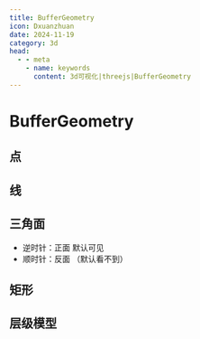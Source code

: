 ```yaml
---
title: BufferGeometry
icon: Dxuanzhuan
date: 2024-11-19
category: 3d
head:
  - - meta
    - name: keywords
      content: 3d可视化|threejs|BufferGeometry
---
```


# BufferGeometry

## 点

<BufferGeometryPoint/>

## 线

<BufferGeometryLine/>

## 三角面

- 逆时针：正面 默认可见
- 顺时针：反面 （默认看不到）

<BufferGeometryMian />

## 矩形

<BufferGeometryRect />

## 层级模型

<GroupGeometryExample/>
